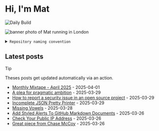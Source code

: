 # Hi, I'm Mat

![Daily Build](https://github.com/mat-0/mat-0/workflows/Daily%20Build/badge.svg)

![banner photo of Mat running in London](https://raw.githubusercontent.com/mat-0/mat-0/master/images/gh-header-image-cropped.jpg)

<details><summary><code>Repository naming convention</code></summary>
  
Repositories, where possible, are lowercase with underscores and follow the naming conventions below. 

  
- For demonstrations or proof of concepts, use the format `demo_name`.
- Boilerplate or templates are named in the format `template_name`.
  - where appropriate these are also published through GitHub pages and will be available at `username.github.io/repo_name`.
- WordPress-related content (mostly plugins) are prefixed with `wp_`.
- Twitter bots are prefixed with `bot_`.
- Standard repositories are named as they are, sometimes this might be a domain name e.g. `thechels.uk`.
</details>

## Latest posts

> [!TIP]
> Theses posts get updated automatically via an action.

<!-- blog starts -->
- [Monthly Mixtape - April 2025](https://thechels.uk/mixtape-music-04-2025) - 2025-04-01
- [A plea for pragmatic ambition](https://thechels.uk/a-plea-for-pragmatic-ambition) - 2025-03-29
- [How to report a security issue in an open source project](https://thechels.uk/how-to-report-a-security-issue-in-an-open-source-project) - 2025-03-29
- [Incomplete JSON Pretty Printer](https://thechels.uk/incomplete-json-pretty-printer) - 2025-03-29
- [Missing Vowels](https://thechels.uk/missing-vowels) - 2025-03-28
- [Add Styled Alerts To GitHub Markdown Documents](https://thechels.uk/add-styled-alerts-to-github-markdown-documents) - 2025-03-26
- [Check Your Public IP Address](https://thechels.uk/check-your-public-ip-address) - 2025-03-26
- [Great piece from Chase McCoy](https://thechels.uk/great-piece-from-chase-mccoy) - 2025-03-26
<!-- blog ends -->

